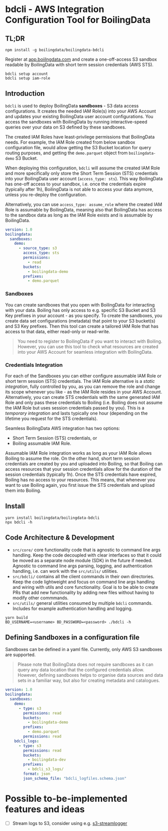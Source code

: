 # bdcli - AWS Integration Configuration Tool for BoilingData

## TL;DR

```shell
npm install -g boilingdata/boilingdata-bdcli
```

Register at [app.boiilngdata.com](https://app.boilingdata.com) and create a one-off-access S3 sandbox readable by BoilingData with short term session credentials (AWS STS).

```shell
bdcli setup account
bdcli setup iam-role
```

## Introduction

`bdcli` is used to deploy BoilingData **sandboxes** - S3 data access configurations. It creates the needed IAM Role(s) into your AWS Account and updates your existing BoilingData user account configurations. You access the sandboxes with BoilingData by running interactive-speed queries over your data on S3 defined by these sandboxes.

The created IAM Roles have least-privilege permissions that BoilingData needs. For example, the IAM Role created from below sandbox configuration file, would allow getting the S3 Bucket location for query routing purposes, and getting the `demo.parquet` object from `boilingdata-demo` S3 Bucket.

When deploying this configuration, `bdcli` will assume the created IAM Role and more specifically only store the Short Term Session (STS) credentials into your BoilingData user account (`access_type: sts`). This way BoilingData has one-off access to your sandbox, i.e. once the credentials expire (typically after 1h), BoilingData is not able to access your data anymore, unless you re-deploy the configuration.

Alternatively, you can use `access_type: assume_role` where the created IAM Role is assumable by BoilingData, meaning also that BoilingData has access to the sandbox data as long as the IAM Role exists and is assumable by BoilingData.

```yaml
version: 1.0
boilingdata:
  sandboxes:
    demo:
      - source_type: s3
        access_type: sts
        permissions:
          - read
        buckets:
          - boilingdata-demo
        prefixes:
          - demo.parquet
```

### Sandboxes

You can create sandboxes that you open with BoilingData for interacting with your data. Boiling has only access to e.g. specific S3 Bucket and S3 Key prefixes in your account - as you specify. To create the sandboxes, you create data set configurations (metadata) that point to your S3 bucket(s) and S3 Key prefixes. Then this tool can create a tailored IAM Role that has access to that data, either read-only or read-write.

> You need to register to BoilingData if you want to interact with Boiling. However, you can use this tool to check what resources are created into your AWS Account for seamless integration with BoilingData.

### Credentials Integration

For each of the Sandboxes you can either configure assumable IAM Role or short term session (STS) credentials. The IAM Role alternative is a _static integration_, fully controlled by you, as you can remove the role and change its scope whenever you like - as the IAM Role resides in your AWS Account. Alternatively, you can create STS credentials with the same generated IAM Role and only pass these credentials to Boiling (i.e. Boiling does not assume the IAM Role but uses session credentials passed by you). This is a _temporary integration_ and lasts typically one hour (depending on the lifetime you request for the STS credentials).

Seamless BoilingData AWS integration has two options:

- Short Term Session (STS) credentials, or
- Boiling assumable IAM Role.

Assumable IAM Role integration works as long as your IAM Role allows Boiling to assume the role. On the other hand, short term session credentials are created by you and uploaded into Boiling, so that Boiling can access resources that your session credentials allow for the duration of the session credentials (typically 1h). Once the STS credentials have expired, Boiling has no access to your resources. This means, that whenever you want to use Boiling again, you first issue the STS credentials and upload them into Boiling.

## Install

```shell
yarn install boilingdata/boilingdata-bdcli
npx bdcli -h
```

## Code Architecture & Development

- `src/core/` core functionality code that is agnostic to command line args handling. Keep the code decoupled with clear interfaces so that it could be moved as a separate node module (SDK) in the future if needed. Agnostic to command line args parsing, logging, and authentication handling, i.e. can work with the `src/utils/` utilities.
- `src/bdcli/` contains all the client commands in their own directories. Keep the code lightweight and focus on command line args handling and wiring with utils and core functionality. Goal is to be able to create PRs that add new functionality by adding new files without having to modify other commmands.
- `src/utils/` general utilities consumed by multiple `bdcli` commands. Includes for example authentication handling and logging.

```shell
yarn build
BD_USERNAME=<username> BD_PASSWORD=<password> ./bdcli -h
```

## Defining Sandboxes in a configuration file

Sandboxes can be defined in a yaml file. Currently, only AWS S3 sandboxes are supported.

> Please note that BoilingData does not require sandboxes as it can query any data location that the configured credentials allow. However, defining sandboxes helps to organise data sources and data sets in a familiar way, but also for creating metadata and catalogues.

```yaml
version: 1.0
boilingdata:
  sandboxes:
    demo:
      - type: s3
        permissions: read
        buckets:
          - boilingdata-demo
        prefixes:
          - demo.parquet
        permissions: read
    bdcli_logs:
      - type: s3
        permissions: read
        buckets:
          - boilingdata-dev
        prefixes:
          - bdcli_s3_logs/
        format: json
        json_schema_file: "bdcli_logfiles.schema.json"
```

# Possible to-be-implemented features and ideas

- [ ] Stream logs to S3, consider using e.g. [s3-streamlogger](https://github.com/Coggle/s3-streamlogger)
